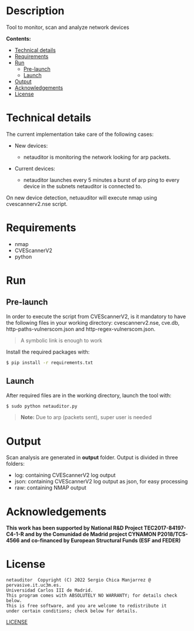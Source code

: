 # Description
Tool to monitor, scan and analyze network devices

**Contents:**
  - [Technical details](#technical-details)
  - [Requirements](#requirements)
  - [Run](#run)
    - [Pre-launch](#pre-launch)
    - [Launch](#launch)
  - [Output](#output)
  - [Acknowledgements](#acknowledgements)
  - [License](#license)


# Technical details
The current implementation take care of the following cases:

- New devices:
  - netauditor is monitoring the network looking for arp packets.

- Current devices:
  - netauditor launches every 5 minutes a burst of arp ping to every
    device in the subnets netauditor is connected to.

On new device detection, netuauditor will execute nmap using cvescannerv2.nse
script.

# Requirements
- nmap
- CVEScannerV2
- python

# Run
## Pre-launch
In order to execute the script from CVEScannerV2, is it mandatory to have
the following files in your working directory: cvescannerv2.nse, cve.db,
http-paths-vulnerscom.json and http-regex-vulnerscom.json.

> A symbolic link is enough to work

Install the required packages with:
```bash
$ pip install -r requirements.txt
```

## Launch
After required files are in the working directory, launch the tool with:

```bash
$ sudo python netauditor.py
```

> **Note:** Due to arp (packets sent), super user is needed

# Output
Scan analysis are generated in **output** folder. Output is divided
in three folders:
- log: containing CVEScannerV2 log output
- json: containing CVEScannerV2 log output as json, for easy processing
- raw: containing NMAP output

# Acknowledgements
**This work has been supported by National R&D Project TEC2017-84197-C4-1-R and by
the Comunidad de Madrid project CYNAMON P2018/TCS-4566 and co-financed by European
Structural Funds (ESF and FEDER)**

# License
    netauditor  Copyright (C) 2022 Sergio Chica Manjarrez @ pervasive.it.uc3m.es.
    Universidad Carlos III de Madrid.
    This program comes with ABSOLUTELY NO WARRANTY; for details check below.
    This is free software, and you are welcome to redistribute it
    under certain conditions; check below for details.

[LICENSE](LICENSE)
